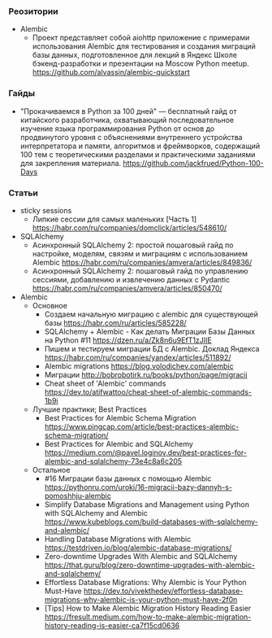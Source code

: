 ### Реозитории

- Alembic
    - Проект представляет собой aiohttp приложение с примерами использования Alembic для тестирования и создания миграций базы данных, подготовленное для лекций в Яндекс Школе бэкенд-разработки и презентации на Moscow Python meetup. https://github.com/alvassin/alembic-quickstart

### Гайды

- "Прокачиваемся в Python за 100 дней" — бесплатный гайд от китайского разработчика, охватывающий последовательное изучение языка программирования Python от основ до продвинутого уровня с объяснениями внутреннего устройства интерпретатора и памяти, алгоритмов и фреймворков, содержащий 100 тем с теоретическими разделами и практическими заданиями для закрепления материала. https://github.com/jackfrued/Python-100-Days

### Статьи

- sticky sessions
    - Липкие сессии для самых маленьких [Часть 1] https://habr.com/ru/companies/domclick/articles/548610/
- SQLAlchemy
    - Асинхронный SQLAlchemy 2: простой пошаговый гайд по настройке, моделям, связям и миграциям с использованием Alembic https://habr.com/ru/companies/amvera/articles/849836/
    - Асинхронный SQLAlchemy 2: пошаговый гайд по управлению сессиями, добавлению и извлечению данных с Pydantic https://habr.com/ru/companies/amvera/articles/850470/
- Alembic
    - Основное
        - Создаем начальную миграцию с alembic для существующей базы https://habr.com/ru/articles/585228/
        - SQLAlchemy + Alembic - Как делать Миграции Базы Данных на Python #11 https://dzen.ru/a/Zk8n6u9EfT1zJIIE
        - Пишем и тестируем миграции БД с Alembic. Доклад Яндекса https://habr.com/ru/companies/yandex/articles/511892/
        - Alembic migrations https://blog.volodichev.com/alembic
        - Миграции http://bobrobotirk.ru/books/python/page/migracii
        - Cheat sheet of 'Alembic' commands https://dev.to/atifwattoo/cheat-sheet-of-alembic-commands-1b9i
    - Лучшие практики; Best Practices
        - Best Practices for Alembic Schema Migration https://www.pingcap.com/article/best-practices-alembic-schema-migration/
        - Best Practices for Alembic and SQLAlchemy https://medium.com/@pavel.loginov.dev/best-practices-for-alembic-and-sqlalchemy-73e4c8a6c205
    - Остальное
        - #16 Миграции базы данных с помощью Alembic https://pythonru.com/uroki/16-migracii-bazy-dannyh-s-pomoshhju-alembic
        - Simplify Database Migrations and Management using Python with SQLAlchemy and Alembic https://www.kubeblogs.com/build-databases-with-sqlalchemy-and-alembic/
        - Handling Database Migrations with Alembic https://testdriven.io/blog/alembic-database-migrations/
        - Zero-downtime Upgrades With Alembic and SQLAlchemy https://that.guru/blog/zero-downtime-upgrades-with-alembic-and-sqlalchemy/
        - Effortless Database Migrations: Why Alembic is Your Python Must-Have https://dev.to/vivekthedev/effortless-database-migrations-why-alembic-is-your-python-must-have-2f0n
        - \[Tips\] How to Make Alembic Migration History Reading Easier https://fresult.medium.com/how-to-make-alembic-migration-history-reading-is-easier-ca7f15cd0636
